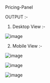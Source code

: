 
Pricing-Panel

OUTPUT :- 

1. Desktop View :- 

![image](https://user-images.githubusercontent.com/121419206/211471908-b04270e4-4454-4bcd-b47b-c74543116e8c.png)

2. Mobile View :- 

![image](https://user-images.githubusercontent.com/121419206/211472197-d7059b09-3e91-4bf5-b800-38eb8ab2e71e.png)

![image](https://user-images.githubusercontent.com/121419206/211472234-3555a8b7-5a40-43ff-87dc-98cbb748e0af.png)

![image](https://user-images.githubusercontent.com/121419206/211472254-08bb0351-23f8-4d8c-9370-90d126789f6e.png)

